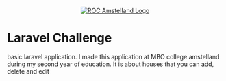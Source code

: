 <p align="center"><a href="https://www.rocva.nl/MBO-onderwijs/MBO-Colleges/MBO-College-Amstelland" target="_blank">    <img src="https://courses.devroc.nl/img/roc-amstelland-logo.png" alt="ROC Amstelland Logo"></a></p>

# Laravel Challenge
basic laravel application. I made this application at MBO college amstelland during my second year of education. It is about houses that you can add, delete and edit
